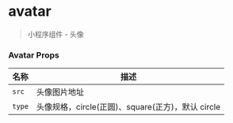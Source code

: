 # avatar

> 小程序组件 - 头像

### Avatar Props

| 名称                  | 描述                         |
|----------------------|------------------------------|
|`src`           |  头像图片地址  |
|`type`         | 头像规格，circle(正圆)、square(正方)，默认 circle |